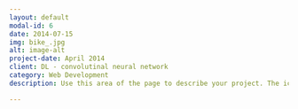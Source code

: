 ```yaml
---
layout: default
modal-id: 6
date: 2014-07-15
img: bike_.jpg
alt: image-alt
project-date: April 2014
client: DL - convolutinal neural network
category: Web Development
description: Use this area of the page to describe your project. The icon above is part of a free icon set by <a href="https://sellfy.com/p/8Q9P/jV3VZ/">Flat Icons</a>. On their website, you can download their free set with 16 icons, or you can purchase the entire set with 146 icons for only $12!

---
```

